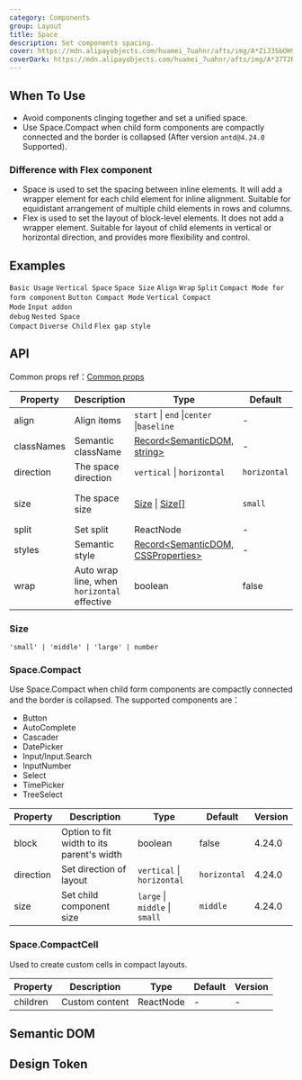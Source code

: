 ```yaml
---
category: Components
group: Layout
title: Space
description: Set components spacing.
cover: https://mdn.alipayobjects.com/huamei_7uahnr/afts/img/A*ZiJ3SbOH9SUAAAAAAAAAAAAADrJ8AQ/original
coverDark: https://mdn.alipayobjects.com/huamei_7uahnr/afts/img/A*37T2R6O9oi0AAAAAAAAAAAAADrJ8AQ/original
---
```


## When To Use

- Avoid components clinging together and set a unified space.
- Use Space.Compact when child form components are compactly connected and the border is collapsed (After version `antd@4.24.0` Supported).

### Difference with Flex component

- Space is used to set the spacing between inline elements. It will add a wrapper element for each child element for inline alignment. Suitable for equidistant arrangement of multiple child elements in rows and columns.
- Flex is used to set the layout of block-level elements. It does not add a wrapper element. Suitable for layout of child elements in vertical or horizontal direction, and provides more flexibility and control.

## Examples

<!-- prettier-ignore -->
<code src="./demo/base.tsx">Basic Usage</code>
<code src="./demo/vertical.tsx">Vertical Space</code>
<code src="./demo/size.tsx">Space Size</code>
<code src="./demo/align.tsx">Align</code>
<code src="./demo/wrap.tsx">Wrap</code>
<code src="./demo/split.tsx">Split</code>
<code src="./demo/compact.tsx">Compact Mode for form component</code>
<code src="./demo/compact-buttons.tsx">Button Compact Mode</code>
<code src="./demo/compact-button-vertical.tsx">Vertical Compact Mode</code>
<code src="./demo/compact-debug.tsx" debug>Input addon debug</code>
<code src="./demo/compact-nested.tsx" debug>Nested Space Compact</code>
<code src="./demo/debug.tsx" debug>Diverse Child</code>
<code src="./demo/gap-in-line.tsx" debug>Flex gap style</code>

## API

Common props ref：[Common props](/docs/react/common-props)

| Property | Description | Type | Default | Version |
| --- | --- | --- | --- | --- |
| align | Align items | `start` \| `end` \|`center` \|`baseline` | - | 4.2.0 |
| classNames | Semantic className | [Record<SemanticDOM, string>](#semantic-dom) | - |  |
| direction | The space direction | `vertical` \| `horizontal` | `horizontal` | 4.1.0 |
| size | The space size | [Size](#size) \| [Size\[\]](#size) | `small` | 4.1.0 \| Array: 4.9.0 |
| split | Set split | ReactNode | - | 4.7.0 |
| styles | Semantic style | [Record<SemanticDOM, CSSProperties>](#semantic-dom) | - |  |
| wrap | Auto wrap line, when `horizontal` effective | boolean | false | 4.9.0 |

### Size

`'small' | 'middle' | 'large' | number`

### Space.Compact

Use Space.Compact when child form components are compactly connected and the border is collapsed. The supported components are：

- Button
- AutoComplete
- Cascader
- DatePicker
- Input/Input.Search
- InputNumber
- Select
- TimePicker
- TreeSelect

| Property | Description | Type | Default | Version |
| --- | --- | --- | --- | --- |
| block | Option to fit width to its parent\'s width | boolean | false | 4.24.0 |
| direction | Set direction of layout | `vertical` \| `horizontal` | `horizontal` | 4.24.0 |
| size | Set child component size | `large` \| `middle` \| `small` | `middle` | 4.24.0 |

### Space.CompactCell

Used to create custom cells in compact layouts.

| Property | Description    | Type      | Default | Version |
| -------- | -------------- | --------- | ------- | ------- |
| children | Custom content | ReactNode | -       | -       |

## Semantic DOM

<code src="./demo/_semantic.tsx" simplify="true"></code>

## Design Token

<ComponentTokenTable component="Space"></ComponentTokenTable>
